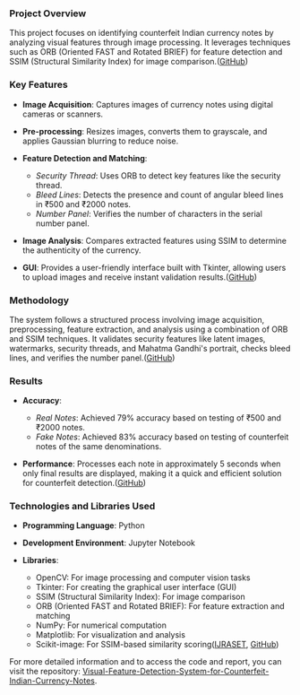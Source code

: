 ### Project Overview

This project focuses on identifying counterfeit Indian currency notes by analyzing visual features through image processing. It leverages techniques such as ORB (Oriented FAST and Rotated BRIEF) for feature detection and SSIM (Structural Similarity Index) for image comparison.([GitHub][1])

### Key Features

* **Image Acquisition**: Captures images of currency notes using digital cameras or scanners.
* **Pre-processing**: Resizes images, converts them to grayscale, and applies Gaussian blurring to reduce noise.
* **Feature Detection and Matching**:

  * *Security Thread*: Uses ORB to detect key features like the security thread.
  * *Bleed Lines*: Detects the presence and count of angular bleed lines in ₹500 and ₹2000 notes.
  * *Number Panel*: Verifies the number of characters in the serial number panel.
* **Image Analysis**: Compares extracted features using SSIM to determine the authenticity of the currency.
* **GUI**: Provides a user-friendly interface built with Tkinter, allowing users to upload images and receive instant validation results.([GitHub][1])

### Methodology

The system follows a structured process involving image acquisition, preprocessing, feature extraction, and analysis using a combination of ORB and SSIM techniques. It validates security features like latent images, watermarks, security threads, and Mahatma Gandhi's portrait, checks bleed lines, and verifies the number panel.([GitHub][1])

### Results

* **Accuracy**:

  * *Real Notes*: Achieved 79% accuracy based on testing of ₹500 and ₹2000 notes.
  * *Fake Notes*: Achieved 83% accuracy based on testing of counterfeit notes of the same denominations.
* **Performance**: Processes each note in approximately 5 seconds when only final results are displayed, making it a quick and efficient solution for counterfeit detection.([GitHub][1])

### Technologies and Libraries Used

* **Programming Language**: Python
* **Development Environment**: Jupyter Notebook
* **Libraries**:

  * OpenCV: For image processing and computer vision tasks
  * Tkinter: For creating the graphical user interface (GUI)
  * SSIM (Structural Similarity Index): For image comparison
  * ORB (Oriented FAST and Rotated BRIEF): For feature extraction and matching
  * NumPy: For numerical computation
  * Matplotlib: For visualization and analysis
  * Scikit-image: For SSIM-based similarity scoring([IJRASET][2], [GitHub][1])

For more detailed information and to access the code and report, you can visit the repository: [Visual-Feature-Detection-System-for-Counterfeit-Indian-Currency-Notes](https://github.com/vignesh-1809/Visual-Feature-Detection-System-for-Counterfeit-Indian-Currency-Notes).

[1]: https://github.com/yxshee/fake-currency-detection-system?utm_source=chatgpt.com "GitHub - yxshee/fake-currency-detection-system: python-based system designed to detect counterfeit Indian currency notes 500 and 2000 rupees using image processing techniques like ORB and SSIM. It provides a user-friendly interface for quick validation by analyzing key security features, making it accessible for individuals and small businesses."
[2]: https://www.ijraset.com/research-paper/fake-currency-detection-using-image-processing?utm_source=chatgpt.com "System for Fake Currency Detection Using Image Processing"
